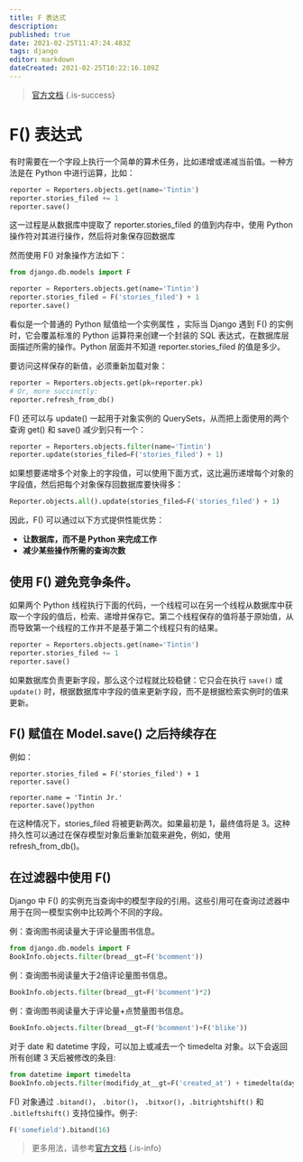 ```yaml
---
title: F 表达式
description: 
published: true
date: 2021-02-25T11:47:24.483Z
tags: django
editor: markdown
dateCreated: 2021-02-25T10:22:16.109Z
---
```


> [官方文档](https://docs.djangoproject.com/zh-hans/3.1/ref/models/expressions/#f-expressions)
{.is-success}

# F() 表达式

有时需要在一个字段上执行一个简单的算术任务，比如递增或递减当前值。一种方法是在 Python 中进行运算，比如：

```python
reporter = Reporters.objects.get(name='Tintin')
reporter.stories_filed += 1
reporter.save()
```

这一过程是从数据库中提取了 reporter.stories_filed 的值到内存中，使用 Python 操作符对其进行操作，然后将对象保存回数据库

然而使用 F() 对象操作方法如下：

```python
from django.db.models import F

reporter = Reporters.objects.get(name='Tintin')
reporter.stories_filed = F('stories_filed') + 1
reporter.save()
```

看似是一个普通的 Python 赋值给一个实例属性 ，实际当 Django 遇到 F() 的实例时，它会覆盖标准的 Python 运算符来创建一个封装的 SQL 表达式，在数据库层面描述所需的操作。Python 层面并不知道 reporter.stories_filed 的值是多少。

要访问这样保存的新值，必须重新加载对象：

```python
reporter = Reporters.objects.get(pk=reporter.pk)
# Or, more succinctly:
reporter.refresh_from_db()
```

F() 还可以与 update() 一起用于对象实例的 QuerySets，从而把上面使用的两个查询 get() 和 save() 减少到只有一个：

```python
reporter = Reporters.objects.filter(name='Tintin')
reporter.update(stories_filed=F('stories_filed') + 1)
```

如果想要递增多个对象上的字段值，可以使用下面方式，这比遍历递增每个对象的字段值，然后把每个对象保存回数据库要快得多：

```python
Reporter.objects.all().update(stories_filed=F('stories_filed') + 1)
```

因此，F() 可以通过以下方式提供性能优势：

- **让数据库，而不是 Python 来完成工作**
- **减少某些操作所需的查询次数**

## 使用 F() 避免竞争条件。

如果两个 Python 线程执行下面的代码，一个线程可以在另一个线程从数据库中获取一个字段的值后，检索、递增并保存它。第二个线程保存的值将基于原始值，从而导致第一个线程的工作并不是基于第二个线程只有的结果。

```python
reporter = Reporters.objects.get(name='Tintin')
reporter.stories_filed += 1
reporter.save()
```

如果数据库负责更新字段，那么这个过程就比较稳健：它只会在执行 `save()` 或 `update()` 时，根据数据库中字段的值来更新字段，而不是根据检索实例时的值来更新。

## F() 赋值在 Model.save() 之后持续存在

例如：

```reporter = Reporters.objects.get(name='Tintin')
reporter.stories_filed = F('stories_filed') + 1
reporter.save()

reporter.name = 'Tintin Jr.'
reporter.save()python
```

在这种情况下，stories_filed 将被更新两次。如果最初是 1，最终值将是 3。这种持久性可以通过在保存模型对象后重新加载来避免，例如，使用 refresh_from_db()。

## 在过滤器中使用 F()

Django 中 F() 的实例充当查询中的模型字段的引用。这些引用可在查询过滤器中用于在同一模型实例中比较两个不同的字段。

例：查询图书阅读量大于评论量图书信息。

```python
from django.db.models import F
BookInfo.objects.filter(bread__gt=F('bcomment'))
```

例：查询图书阅读量大于2倍评论量图书信息。

```python
BookInfo.objects.filter(bread__gt=F('bcomment')*2)
```

例：查询图书阅读量大于评论量+点赞量图书信息。

```python
BookInfo.objects.filter(bread__gt=F('bcomment')+F('blike'))
```

对于 date 和 datetime 字段，可以加上或减去一个 timedelta 对象。以下会返回所有创建 3 天后被修改的条目:

```python
from datetime import timedelta
BookInfo.objects.filter(modifidy_at__gt=F('created_at') + timedelta(days=3))
```

F() 对象通过 `.bitand()`， `.bitor()`， `.bitxor()`，`.bitrightshift()` 和 `.bitleftshift()` 支持位操作。例子:

```python
F('somefield').bitand(16)
```

> 更多用法，请参考[官方文档](https://docs.djangoproject.com/zh-hans/3.1/ref/models/expressions/#using-f-with-annotations)
{.is-info}

